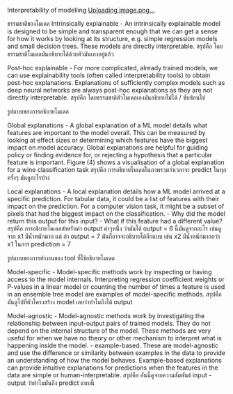 Interpretability of modelling
[Uploading image.png…]()

ธรรมชาติของโมเดล
Intrinsically explainable - An intrinsically explainable model is designed to be simple and transparent enough that we can get a sense for how it works by looking at its structure, e.g. simple regression models and small decision trees. These models are directly interpretable.
สรุปคือ โดยธรรมชาติโมเดลมันอธิบายได้ด้วยตัวมันเองอยู่แล้ว

Post-hoc explainable - For more complicated, already trained models, we can use explainability tools (often called interpretability tools) to obtain post-hoc explanations. Explanations of sufficiently complex models such as deep neural networks are always post-hoc explanations as they are not directly interpretable.
สรุปคือ โดยธรรมชาติตัวโมเดลเองมันอธิบายไม่ได้ / ซับซ้อนไป


รูปแบบของการอธิบายโมเดล

Global explanations - A global explanation of a ML model details what features are important to the model overall. This can be measured by looking at effect sizes or determining which features have the biggest impact on model accuracy. Global explanations are helpful for guiding policy or finding evidence for, or rejecting a hypothesis that a particular feature is important. Figure (4) shows a visualisation of a global explanation for a wine classification task
สรุปคือ การอธิบายโมเดลในภาพรวมว่าเวลาจะ predict ในทุกครั้งๆ มันดูอะไรบ้าง

Local explanations - A local explanation details how a ML model arrived at a specific prediction. For tabular data, it could be a list of features with their impact on the prediction. For a computer vision task, it might be a subset of pixels that had the biggest impact on the classification.
      - Why did the model return this output for this input?
      - What if this feature had a different value?
สรุปคือ การอธิบายโดเดลสำหรับค่า output ค่าๆหนึ่่ง ว่ามันได้ output = 6 นี้มันดูจากอะไร เช่นดูจาก x1 มีน้ำหนักมาก แต่ ถ้า output = 7 มันก็อาจจะอธิบายได้อีกแบบ เช่น x2 มีน้ำหนักมากกว่า x1 ในการ prediction = 7


รูปแบบของการทำงานของ tool ที่ใช้อธิบายโมเดด


Model-specific - Model-specific methods work by inspecting or having access to the model internals. Interpreting regression coefficient weights or P-values in a linear model or counting the number of times a feature is used in an ensemble tree model are examples of model-specific methods.
สรุปคือ มันดูไปที่ตัวโครงสร้าง model เลยว่าทำไมถึงได้ output


Model-agnostic - Model-agnostic methods work by investigating the relationship between input-output pairs of trained models. They do not depend on the internal structure of the model. These methods are very useful for when we have no theory or other mechanism to interpret what is happening inside the model.
      - example-based. These are model-agnostic and use the difference or similarity between examples in the data to provide an understanding of how the model behaves.             Example-based explanations can provide intuitive explanations for predictions when the features in the data are simple or human-interpretable.
สรุปคือ อันนี้ดูจากความสัมพันธ์ input - output ว่าทำไมมันถึง predict แบบนี้

